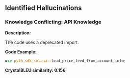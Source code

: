 ## Identified Hallucinations

### Knowledge Conflicting: API Knowledge
**Description:** 

The code uses a deprecated import.

**Code Example:**
```rust
use pyth_sdk_solana::load_price_feed_from_account_info;
```

**CrystalBLEU similarity: 0.156** 
